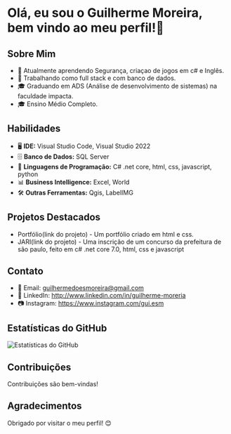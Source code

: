 # Olá, eu sou o Guilherme Moreira, bem vindo ao meu perfil!👋 


## Sobre Mim

- 🌱 Atualmente aprendendo Segurança, criaçao de jogos em c# e Inglês.
- 💼 Trabalhando como full stack e com banco de dados.
- 🎓 Graduando em ADS (Análise de desenvolvimento de sistemas) na faculdade impacta.
- 🎓 Ensino Médio Completo.

## Habilidades

- 🖥️ **IDE:** Visual Studio Code, Visual Studio 2022
- 🗄️ **Banco de Dados:** SQL Server
- 🐍 **Linguagens de Programação:** C# .net core, html, css, javascript, python
- 📊 **Business Intelligence:** Excel, World 
- 🛠️ **Outras Ferramentas:** Qgis, LabelIMG

## Projetos Destacados

- Portfólio(link do projeto) - Um portfólio criado em html e css.
- JARI(link do projeto) - Uma inscrição de um concurso da prefeitura de são paulo, feito em c# .net core 7.0, html, css e javascript

## Contato

- 📧 Email: guilhermedoesmoreira@gmail.com
- 🔗 LinkedIn: http://www.linkedin.com/in/guilherme-moreria
 - 📷 Instagram: https://www.instagram.com/gui.esm

## Estatísticas do GitHub

![Estatísticas do GitHub](https://github-readme-stats.vercel.app/api?username=GuilhermeMoreira0&show_icons=true&theme=radical)

## Contribuições

Contribuições são bem-vindas!

## Agradecimentos

Obrigado por visitar o meu perfil! 😊

